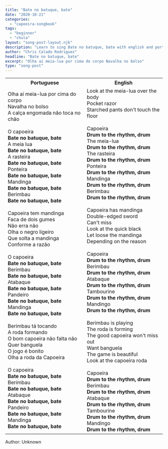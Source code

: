 ```yaml
---
title: "Bate no batuque, bate"
date: "2020-10-21"
categories:
  - "capoeira-songbook"
tags:
  - "beginner"
  - "chula"
layout: "song-post-layout.njk"
description: "Learn to sing Bate no batuque, bate with english and portuguese translations along with a video to help you learn."
author: "Chris Calado Rodriguez"
headline: "Bate no batuque, bate"
excerpt: "Olha aí meia-lua por cima do corpo Navalha no bolso"
type: "song-post"
---
```


<table class="capoeira-table">
    <tr class="header-row">
        <th>Portuguese</th>
        <th>English</th>
    </tr>
    <tr>
        <td>Olha aí meia-lua por cima do corpo<br>
Navalha no bolso<br>
A calça engomada não toca no chão<br>
<br>
O capoeira<br>
<strong>Bate no batuque, bate</strong><br>
A meia lua<br>
<strong>Bate no batuque, bate</strong><br>
A rasteira<br>
<strong>Bate no batuque, bate</strong><br>
Ponteira<br>
<strong>Bate no batuque, bate</strong><br>
Mandinga<br>
<strong>Bate no batuque, bate</strong><br>
Berimbau<br>
<strong>Bate no batuque, bate</strong><br>
<br>
Capoeira tem mandinga<br>
Faca de dois gumes<br>
Não erra não<br>
Olha o negro ligeiro<br>
Que solta a mandinga<br>
Conforme a razão<br>
<br>
O capoeira<br>
<strong>Bate no batuque, bate</strong><br>
Berimbau<br>
<strong>Bate no batuque, bate</strong><br>
Atabaque<br>
<strong>Bate no batuque, bate</strong><br>
Pandeiro<br>
<strong>Bate no batuque, bate</strong><br>
Mandinga<br>
<strong>Bate no batuque, bate</strong><br>
<br>
Berimbau tá tocando<br>
A roda formando<br>
O bom capoeira não falta não<br>
Quer banguela<br>
O jogo é bonito<br>
Olha a roda da Capoeira<br>
<br>
O capoeira<br>
<strong>Bate no batuque, bate</strong><br>
Berimbau<br>
<strong>Bate no batuque, bate</strong><br>
Atabaque<br>
<strong>Bate no batuque, bate</strong><br>
Pandeiro<br>
<strong>Bate no batuque, bate</strong><br>
Mandinga<br>
<strong>Bate no batuque, bate</strong></td>
        <td>Look at the meia-lua over the body<br>
Pocket razor<br>
Starched pants don't touch the floor<br>
<br>
Capoeira<br>
<strong>Drum to the rhythm, drum</strong><br>
The meia-lua<br>
<strong>Drum to the rhythm, drum</strong><br>
The rasteira<br>
<strong>Drum to the rhythm, drum</strong><br>
Ponteira<br>
<strong>Drum to the rhythm, drum</strong><br>
Mandinga<br>
<strong>Drum to the rhythm, drum</strong><br>
Berimbau<br>
<strong>Drum to the rhythm, drum</strong><br>
<br>
Capoeira has mandinga<br>
Double-edged sword<br>
Can't miss<br>
Look at the quick black<br>
Let loose the mandinga<br>
Depending on the reason<br>
<br>
Capoeira<br>
<strong>Drum to the rhythm, drum</strong><br>
Berimbau<br>
<strong>Drum to the rhythm, drum</strong><br>
Atabaque<br>
<strong>Drum to the rhythm, drum</strong><br>
Tambourine<br>
<strong>Drum to the rhythm, drum</strong><br>
Mandingo<br>
<strong>Drum to the rhythm, drum</strong><br>
<br>
Berimbau is playing<br>
The roda is forming<br>
The good capoeira won't miss out<br>
Want banguela<br>
The game is beautiful<br>
Look at the capoeira roda<br>
<br>
Capoeira<br>
<strong>Drum to the rhythm, drum</strong><br>
Berimbau<br>
<strong>Drum to the rhythm, drum</strong><br>
Atabaque<br>
<strong>Drum to the rhythm, drum</strong><br>
Tambourine<br>
<strong>Drum to the rhythm, drum</strong><br>
Mandingo<br>
<strong>Drum to the rhythm, drum</strong></td>
    </tr>
</table>
<figcaption>
Author: Unknown 
</figcaption>